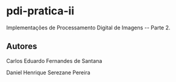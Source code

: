 # pdi-pratica-ii
Implementações de Processamento Digital de Imagens -- Parte 2.

## Autores
Carlos Eduardo Fernandes de Santana

Daniel Henrique Serezane Pereira
